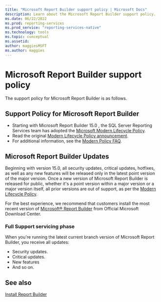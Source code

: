```yaml
---
title: "Microsoft Report Builder support policy | Microsoft Docs"
description: Learn about the Microsoft Report Builder support policy.
ms.date: 06/22/2022
ms.prod: reporting-services
ms.prod_service: "reporting-services-native"
ms.technology: tools
ms.topic: conceptual
ms.assetid: 
author: maggiesMSFT
ms.author: maggies
---
```

# Microsoft Report Builder support policy

The support policy for Microsoft Report Builder is as follows.

## Support Policy for Microsoft Report Builder

- Starting with Microsoft Report Builder 15.0 , the SQL Server Reporting Services team has adopted the [Microsoft Modern Lifecycle Policy](/lifecycle/policies/modern).
- Read the original [Modern Lifecycle Policy announcement](/lifecycle/announcements/modern-policy).
- For additional information, see the [Modern Policy FAQ](/lifecycle/faq/modern-policy).

## Microsoft Report Builder Updates

Beginning with version 15.0, all security updates, critical updates, hotfixes, as well as any new features will be released only in the latest point version of the major version. Once a new version of Microsoft Report Builder is released for public, whether it's a point version within a major version or a major version itself, all prior versions are out of support, as per the [Modern Lifecycle Policy](/lifecycle/policies/modern).

For the best experience, we recommend that customers install the most recent version of [Microsoft® Report Builder](https://www.microsoft.com/en-us/download/details.aspx?id=53613) from Official Microsoft Download Center.

### Full Support servicing phase

When you're running the latest current branch version of Microsoft Report Builder, you receive all updates: 

- Security updates.
- Critical updates.
- New features
- And so on.

## See also

[Install Report Builder](../../reporting-services/install-windows/install-report-builder.md)